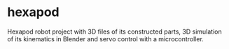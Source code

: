 # hexapod
Hexapod robot project with 3D files of its constructed parts, 3D simulation of its kinematics in Blender and servo control with a microcontroller.
